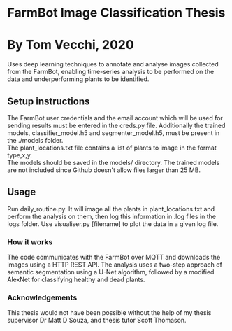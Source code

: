# FarmBot Image Classification Thesis
# By Tom Vecchi, 2020

Uses deep learning techniques to annotate and analyse images collected from the FarmBot, enabling time-series analysis to be performed on the data and underperforming plants to be identified.

## Setup instructions

The FarmBot user credentials and the email account which will be used for sending results must be entered in the creds.py file. Additionally the trained models, classifier_model.h5 and segmenter_model.h5, must be present in the ./models folder. \
The plant_locations.txt file contains a list of plants to image in the format type,x,y. \
The models should be saved in the models/ directory. The trained models are not included since Github doesn't allow files larger than 25 MB.

## Usage

Run daily_routine.py. It will image all the plants in plant_locations.txt and perform the analysis on them, then log this information in .log files in the logs folder. Use visualiser.py [filename] to plot the data in a given log file. 

### How it works

The code communicates with the FarmBot over MQTT and downloads the images using a HTTP REST API. The analysis uses a two-step approach of semantic segmentation using a U-Net algorithm, followed by a modified AlexNet for classifying healthy and dead plants. 

### Acknowledgements

This thesis would not have been possible without the help of my thesis supervisor Dr Matt D'Souza, and thesis tutor Scott Thomason.
